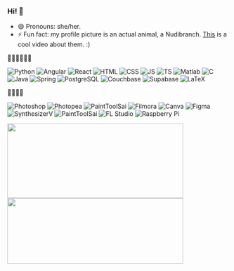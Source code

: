 ### Hi! 👋

- 😄 Pronouns: she/her.
- ⚡ Fun fact: my profile picture is an actual animal, a Nudibranch. <a href="https://www.youtube.com/watch?v=F7V8DRfZBQI">This</a> is a cool video about them. :)

👨‍💻👩‍💻👨‍💻

![Python](https://img.shields.io/static/v1?message=Python&logo=python&labelColor=5c5c5c&color=3776ab&logoColor=white&label=%20)
![Angular](https://img.shields.io/static/v1?message=Angular&logo=angular&labelColor=5c5c5c&color=DD0031&label=%20)
![React](https://img.shields.io/static/v1?message=React&logo=react&labelColor=5c5c5c&color=5ed8f8&label=%20)
![HTML](https://img.shields.io/static/v1?message=HTML&logo=html5&labelColor=5c5c5c&color=e34f26&logoColor=white&label=%20)
![CSS](https://img.shields.io/static/v1?message=CSS&logo=css3&labelColor=5c5c5c&color=e34f26&logoColor=white&label=%20)
![JS](https://img.shields.io/static/v1?message=Javascript&logo=javascript&labelColor=5c5c5c&color=f7df1e&logoColor=white&label=%20)
![TS](https://img.shields.io/static/v1?message=Typescript&logo=typescript&labelColor=5c5c5c&color=3178c6&logoColor=white&label=%20)
![Matlab](https://img.shields.io/static/v1?message=Matlab&logo=libreofficemath&labelColor=5c5c5c&color=5c5c5c&logoColor=white&label=%20)
![C](https://img.shields.io/static/v1?message=C&logo=c&labelColor=5c5c5c&color=a8b9cc&logoColor=white&label=%20)
![Java](https://img.shields.io/static/v1?message=Java&logo=openjdk&labelColor=5c5c5c&color=000000&logoColor=white&label=%20)
![Spring](https://img.shields.io/static/v1?message=Spring&logo=spring&labelColor=5c5c5c&color=6DB33F&logoColor=white&label=%20)
![PostgreSQL](https://img.shields.io/static/v1?message=PostgreSQL&logo=postgresql&labelColor=5c5c5c&color=4169E1&logoColor=white&label=%20)
![Couchbase](https://img.shields.io/static/v1?message=Couchbase&logo=couchbase&labelColor=5c5c5c&color=EA2328&logoColor=white&label=%20)
![Supabase](https://img.shields.io/static/v1?message=Supabase&logo=supabase&labelColor=5c5c5c&color=3ece8f&logoColor=white&label=%20)
![LaTeX](https://img.shields.io/static/v1?message=LaTeX&logo=latex&labelColor=5c5c5c&color=008080&logoColor=white&label=%20)

🎨🎵🌈🎹

![Photoshop](https://img.shields.io/static/v1?message=Photoshop&logo=adobe%20photoshop&labelColor=5c5c5c&color=31A8FF&logoColor=white&label=%20)
![Photopea](https://img.shields.io/static/v1?message=Photopea&logo=photopea&labelColor=5c5c5c&color=18A497&logoColor=white&label=%20)
![PaintToolSai](https://img.shields.io/static/v1?message=Paint%20Tool%20SAI&labelColor=5c5c5c&color=236DB33F&logoColor=white&label=%20)
![Filmora](https://img.shields.io/static/v1?message=Filmora&logo=wondershare&labelColor=5c5c5c&color=07273D&logoColor=white&label=%20)
![Canva](https://img.shields.io/static/v1?message=Canva&logo=canva&labelColor=5c5c5c&color=00C4CC&logoColor=white&label=%20)
![Figma](https://img.shields.io/static/v1?message=Figma&logo=figma&labelColor=5c5c5c&color=F24E1E&logoColor=white&label=%20)
![SynthesizerV](https://img.shields.io/static/v1?message=SynthesizerV&labelColor=5c5c5c&color=7bd426&logoColor=white&label=%20)
![PaintToolSai](https://img.shields.io/static/v1?message=Paint%20Tool%20SAI&labelColor=5c5c5c&color=55b657&logoColor=white&label=%20)
![FL Studio](https://img.shields.io/static/v1?message=FL%20Studio&labelColor=5c5c5c&color=FF7139&logoColor=white&label=%20)
![Raspberry Pi](https://img.shields.io/static/v1?message=Raspberry%20Pi&logo=raspberrypi&labelColor=5c5c5c&color=A22846&logoColor=white&label=%20)

<a href="https://github.com/anuraghazra/github-readme-stats">
  <img width=400 height=170 align="center" src="https://github-readme-stats.vercel.app/api?username=fabfabretti&theme=dracula&include_all_commits=true&show_icons=true&hide=contribs" /></a>
<a href="https://github.com/anuraghazra/github-readme-stats"><img width=400 height=150 align="center" src="https://github-readme-stats.vercel.app/api/top-langs/?username=fabfabretti&theme=dracula&hide_progress=true" />
</a>
